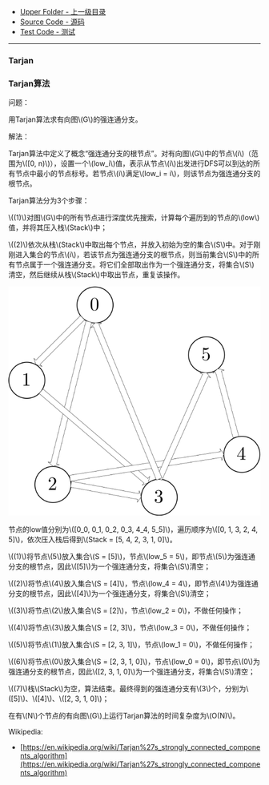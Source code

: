 * [Upper Folder - 上一级目录](../../)
* [Source Code - 源码](https://github.com/zhaochenyou/Way-to-Algorithm/blob/master/src/GraphTheory/Connectivity/Tarjan.hpp)
* [Test Code - 测试](https://github.com/zhaochenyou/Way-to-Algorithm/blob/master/src/GraphTheory/Connectivity/Tarjan.cpp)

--------

### Tarjan
### Tarjan算法
<div>
问题：
<p id="i">用Tarjan算法求有向图\(G\)的强连通分支。 </p>
解法：
<p id="i">Tarjan算法中定义了概念“强连通分支的根节点”。对有向图\(G\)中的节点\(i\)（范围为\([0, n)\)），设置一个\(low_i\)值，表示从节点\(i\)出发进行DFS可以到达的所有节点中最小的节点标号。若节点\(i\)满足\(low_i = i\)，则该节点为强连通分支的根节点。</p>
<p id="i">Tarjan算法分为3个步骤：</p>
<p id="i">\((1)\)对图\(G\)中的所有节点进行深度优先搜索，计算每个遍历到的节点的\(low\)值，并将其压入栈\(Stack\)中；</p>
<p id="i">\((2)\)依次从栈\(Stack\)中取出每个节点，并放入初始为空的集合\(S\)中。对于刚刚进入集合的节点\(i\)，若该节点为强连通分支的根节点，则当前集合\(S\)中的所有节点属于一个强连通分支。将它们全部取出作为一个强连通分支，将集合\(S\)清空，然后继续从栈\(Stack\)中取出节点，重复该操作。 </p>
<p id="c"><img src="../res/Tarjan1.svg" /></p>
<p id="i">节点的low值分别为\([0_0, 0_1, 0_2, 0_3, 4_4, 5_5]\)，遍历顺序为\([0, 1, 3, 2, 4, 5]\)，依次压入栈后得到\(Stack = [5, 4, 2, 3, 1, 0]\)。 </p>
<p id="i">\((1)\)将节点\(5\)放入集合\(S = [5]\)，节点\(low_5 = 5\)，即节点\(5\)为强连通分支的根节点，因此\([5]\)为一个强连通分支，将集合\(S\)清空；</p>
<p id="i">\((2)\)将节点\(4\)放入集合\(S = [4]\)，节点\(low_4 = 4\)，即节点\(4\)为强连通分支的根节点，因此\([4]\)为一个强连通分支，将集合\(S\)清空；</p>
<p id="i">\((3)\)将节点\(2\)放入集合\(S = [2]\)，节点\(low_2 = 0\)，不做任何操作；</p>
<p id="i">\((4)\)将节点\(3\)放入集合\(S = [2, 3]\)，节点\(low_3 = 0\)，不做任何操作；</p>
<p id="i">\((5)\)将节点\(1\)放入集合\(S = [2, 3, 1]\)，节点\(low_1 = 0\)，不做任何操作；</p>
<p id="i">\((6)\)将节点\(0\)放入集合\(S = [2, 3, 1, 0]\)，节点\(low_0 = 0\)，即节点\(0\)为强连通分支的根节点，因此\([2, 3, 1, 0]\)为一个强连通分支，将集合\(S\)清空；</p>
<p id="i">\((7)\)栈\(Stack\)为空，算法结束。最终得到的强连通分支有\(3\)个，分别为\([5]\)、\([4]\)、\([2, 3, 1, 0]\)；</p>
<p id="i">在有\(N\)个节点的有向图\(G\)上运行Tarjan算法的时间复杂度为\(O(N)\)。 </p>
</div>

Wikipedia:
* [https://en.wikipedia.org/wiki/Tarjan%27s_strongly_connected_components_algorithm](https://en.wikipedia.org/wiki/Tarjan%27s_strongly_connected_components_algorithm)
